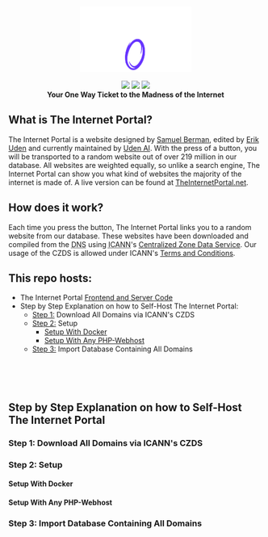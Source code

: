 <p align="center">
    <a href="https://theinternetportal.net/" target="_blank" rel="noopener noreferrer"><img src="https://raw.githubusercontent.com/Uden-Ai/TheInternetPortal/master/website/assets/images/logo-white.svg?sanitize=true"
        height="130"></a>
</p>

<p align="center">
    <a href="https://github.com/badges/Uden-AI/TheInternetPortal" alt="License">
        <img src="https://img.shields.io/github/license/Uden-AI/TheInternetPortal" /></a>
    <a href="https://github.com/Uden-AI/TheInternetPortal/graphs/contributors" alt="Contributors">
        <img src="https://img.shields.io/github/contributors/Uden-AI/TheInternetPortal" /></a>
    <a href="https://github.com/badges/Uden-AI/TheInternetPortal" alt="Activity">
        <img src="https://img.shields.io/github/commit-activity/m/Uden-AI/TheInternetPortal" /></a>
    <br>
    <b>Your One Way Ticket to the Madness of the Internet</b>
</p>

## What is The Internet Portal?


<p>The Internet Portal is a website designed by <a href="https://sberman.me" target="_blank" rel="noopener noreferrer">Samuel Berman</a>, edited by <a href="https://erikuden.com/" target="_blank" rel="noopener noreferrer">Erik Uden</a> and currently maintained by <a href="https://uden.ai/" target="_blank" rel="noopener noreferrer">Uden AI</a>. With the press of a button, you will be transported to a random website out of over 219 million in our database. All websites are weighted equally, so unlike a search engine, The Internet Portal can show you what kind of websites the majority of the internet is made of. A live version can be found at <a href="https://theinternetportal.net" target="_blank" rel="noopener noreferrer">TheInternetPortal.net</a>.</p>

## How does it work?

<p>Each time you press the button, The Internet Portal links you to a random website from our database. These websites have been downloaded and compiled from the <abbr title="Domain Name System">DNS</abbr> using <abbr title="The Internet Corporation for Assigned Names and Numbers">ICANN</abbr>'s <a href="https://czds.icann.org/home" target="_blank" rel="noopener noreferrer">Centralized Zone Data Service</a>. Our usage of the CZDS is allowed under ICANN's <a href="https://czds.icann.org/zone-requests/terms/1.00" target="_blank" rel="noopener noreferrer">Terms and Conditions</a>.</p>

## This repo hosts:

- The Internet Portal [Frontend and Server Code](https://github.com/Uden-AI/TheInternetPortal/tree/main/website)
- Step by Step Explanation on how to Self-Host The Internet Portal:
  - [Step 1:](#step-1-download-all-domains-via-icanns-czds) Download All Domains via ICANN's CZDS
  - [Step 2:](#step-2-setup) Setup
    - [Setup With Docker](#setup-with-docker)
    - [Setup With Any PHP-Webhost](#setup-with-any-php-webhost)
  - [Step 3:](#step-3-import-database-containing-all-domains) Import Database Containing All Domains


<br>
<br>
<br>

## Step by Step Explanation on how to Self-Host The Internet Portal

### Step 1: Download All Domains via ICANN's CZDS
### Step 2: Setup
#### Setup With Docker
#### Setup With Any PHP-Webhost
### Step 3: Import Database Containing All Domains
